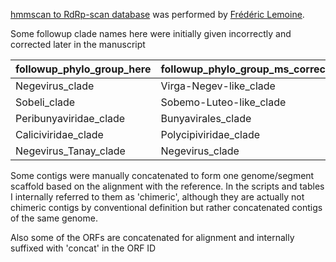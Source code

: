 
[hmmscan to RdRp-scan database](2022_07_21_rdrp_results) was performed by [Frédéric Lemoine](https://github.com/fredericlemoine).

Some followup clade names here were initially given incorrectly and corrected later in the manuscript

| followup_phylo_group_here	| followup_phylo_group_ms_correct |
| ------------------------- | ------------------------------- |
| Negevirus_clade           | Virga-Negev-like_clade          |
| Sobeli_clade	            | Sobemo-Luteo-like_clade         |
| Peribunyaviridae_clade    | Bunyavirales_clade              |
| Caliciviridae_clade       | Polycipiviridae_clade           |
| Negevirus_Tanay_clade     | Negevirus_clade                 |

Some contigs were manually concatenated to form one genome/segment scaffold based on the alignment with the reference. In the scripts and tables I internally referred to them as 'chimeric', although they are actually not chimeric contigs by conventional definition but rather concatenated contigs of the same genome. 

Also some of the ORFs are concatenated for alignment and internally suffixed with 'concat' in the ORF ID


